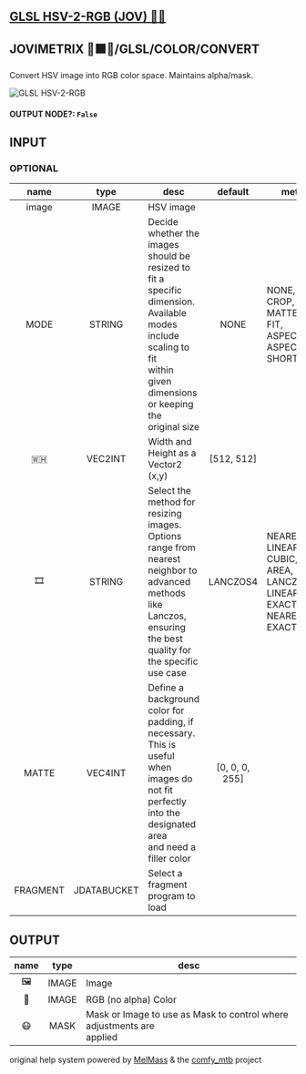 ## [GLSL HSV-2-RGB (JOV) 🧙🏽](https://github.com/Amorano/Jovimetrix-examples/blob/master/node/GLSL%20HSV-2-RGB/GLSL%20HSV-2-RGB.md)

## JOVIMETRIX 🔺🟩🔵/GLSL/COLOR/CONVERT

Convert HSV image into RGB color space. Maintains alpha/mask.

![GLSL HSV-2-RGB](https://raw.githubusercontent.com/Amorano/Jovimetrix-examples/master/node/GLSL%20HSV-2-RGB/GLSL%20HSV-2-RGB.png)

#### OUTPUT NODE?: `False`

## INPUT

### OPTIONAL

name | type | desc | default | meta
:---:|:---:|---|:---:|---
image  |  IMAGE  | HSV image |  | 
MODE  |  STRING  | Decide whether the images should be<br>resized to fit a specific dimension.<br>Available modes include scaling to fit<br>within given dimensions or keeping the<br>original size | NONE | NONE, CROP, MATTE, FIT, ASPECT, ASPECT<br>SHORT
🇼🇭  |  VEC2INT  | Width and Height as a Vector2 (x,y) | [512, 512] | 
🎞️  |  STRING  | Select the method for resizing images.<br>Options range from nearest neighbor to<br>advanced methods like Lanczos, ensuring<br>the best quality for the specific use case | LANCZOS4 | NEAREST, LINEAR, CUBIC, AREA, LANCZOS4,<br>LINEAR EXACT, NEAREST EXACT
MATTE  |  VEC4INT  | Define a background color for padding, if<br>necessary. This is useful when images do<br>not fit perfectly into the designated area<br>and need a filler color | [0, 0, 0, 255] | 
FRAGMENT  |  JDATABUCKET  | Select a fragment program to load |  | 

## OUTPUT

name | type | desc
:---:|:---:|---
🖼️  |  IMAGE  | Image 
🌈  |  IMAGE  | RGB (no alpha) Color 
😷  |  MASK  | Mask or Image to use as Mask to control where adjustments are<br>applied 

original help system powered by [MelMass](https://github.com/melMass) & the [comfy_mtb](https://github.com/melMass/comfy_mtb) project